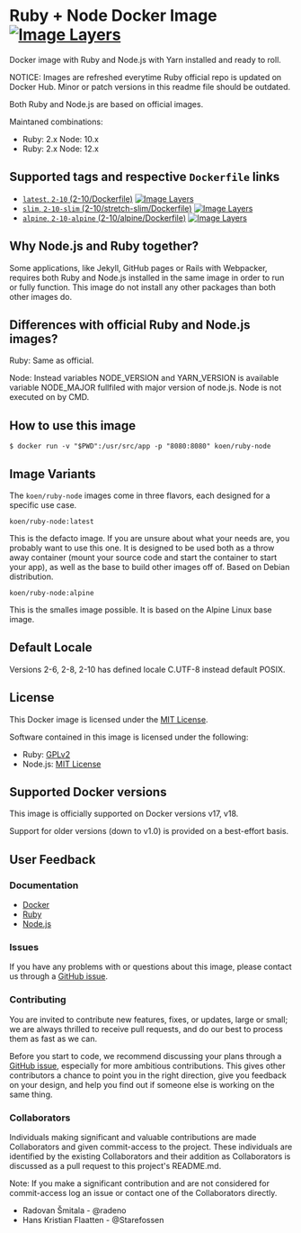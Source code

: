 # Ruby + Node Docker Image [![Image Layers](https://images.microbadger.com/badges/image/koen/ruby-node:alpine.svg)](https://microbadger.com/#/images/koen/ruby-node:alpine)

Docker image with Ruby and Node.js with Yarn installed and ready to roll.

NOTICE: Images are refreshed everytime Ruby official repo is updated on Docker Hub. Minor or patch versions in this readme file should be outdated.

Both Ruby and Node.js are based on official images.

Maintaned combinations:

- Ruby: 2.x Node: 10.x
- Ruby: 2.x Node: 12.x

## Supported tags and respective `Dockerfile` links

- [`latest`, `2-10` (2-10/Dockerfile)](https://github.com/koenpunt/docker-ruby-node/blob/master/2-10/stretch/Dockerfile) [![Image Layers](https://images.microbadger.com/badges/image/koen/ruby-node:2-10.svg)](https://microbadger.com/#/images/koen/ruby-node:2-10)
- [`slim`, `2-10-slim` (2-10/stretch-slim/Dockerfile)](https://github.com/koenpunt/docker-ruby-node/blob/master/2-10/stretch-slim/Dockerfile) [![Image Layers](https://images.microbadger.com/badges/image/koen/ruby-node:2-10-slim.svg)](https://microbadger.com/#/images/koen/ruby-node:slim)
- [`alpine`, `2-10-alpine` (2-10/alpine/Dockerfile)](https://github.com/koenpunt/docker-ruby-node/blob/master/2-10/alpine/Dockerfile) [![Image Layers](https://images.microbadger.com/badges/image/koen/ruby-node:2-10-alpine.svg)](https://microbadger.com/#/images/koen/ruby-node:2-10-alpine)

## Why Node.js and Ruby together?

Some applications, like Jekyll, GitHub pages or Rails with Webpacker, requires both Ruby and Node.js
installed in the same image in order to run or fully function. This image do not install any other packages than both other images do.

## Differences with official Ruby and Node.js images?

Ruby: Same as official.

Node: Instead variables NODE_VERSION and YARN_VERSION is available variable NODE_MAJOR fullfiled with major version of node.js. Node is not executed on by CMD.

## How to use this image

```
$ docker run -v "$PWD":/usr/src/app -p "8080:8080" koen/ruby-node
```

## Image Variants

The `koen/ruby-node` images come in three flavors, each designed for a
specific use case.

`koen/ruby-node:latest`

This is the defacto image. If you are unsure about what your needs are, you
probably want to use this one. It is designed to be used both as a throw away container (mount your source code and start the container to start your app), as well as the base to build other images off of.
Based on Debian distribution.

`koen/ruby-node:alpine`

This is the smalles image possible. It is based on the Alpine Linux base image.

## Default Locale

Versions 2-6, 2-8, 2-10 has defined locale C.UTF-8 instead default POSIX.

## License

This Docker image is licensed under the [MIT License](https://github.com/koenpunt/docker-ruby-node/blob/master/LICENSE).

Software contained in this image is licensed under the following:

- Ruby: [GPLv2](https://github.com/ruby/ruby/blob/trunk/GPL)
- Node.js: [MIT License](https://github.com/nodejs/node/blob/master/LICENSE)

## Supported Docker versions

This image is officially supported on Docker versions v17, v18.

Support for older versions (down to v1.0) is provided on a best-effort basis.

## User Feedback

### Documentation

- [Docker](http://docs.docker.com)
- [Ruby](https://www.ruby-lang.org/en/)
- [Node.js](https://nodejs.org/en/)

### Issues

If you have any problems with or questions about this image, please contact us
through a [GitHub issue](https://github.com/koenpunt/docker-ruby-node/issues).

### Contributing

You are invited to contribute new features, fixes, or updates, large or small;
we are always thrilled to receive pull requests, and do our best to process them
as fast as we can.

Before you start to code, we recommend discussing your plans through a [GitHub
issue](https://github.com/koenpunt/docker-ruby-node/issues), especially for
more ambitious contributions. This gives other contributors a chance to point
you in the right direction, give you feedback on your design, and help you find
out if someone else is working on the same thing.

### Collaborators

Individuals making significant and valuable contributions are made Collaborators
and given commit-access to the project. These individuals are identified by the
existing Collaborators and their addition as Collaborators is discussed as a
pull request to this project's README.md.

Note: If you make a significant contribution and are not considered for
commit-access log an issue or contact one of the Collaborators directly.

- Radovan Šmitala - @radeno
- Hans Kristian Flaatten - @Starefossen
